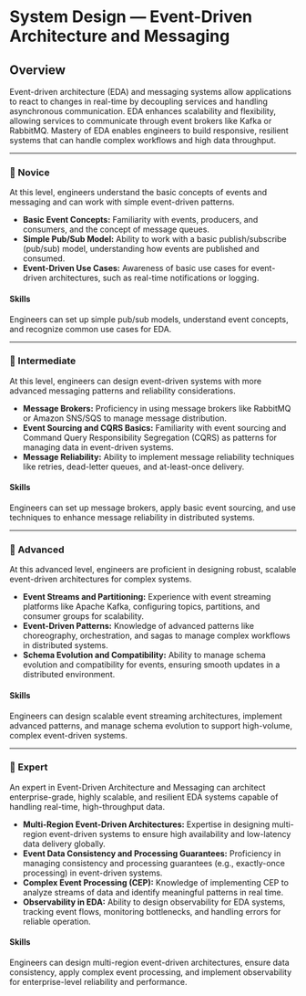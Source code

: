 # System Design — **Event-Driven Architecture and Messaging**

## Overview
Event-driven architecture (EDA) and messaging systems allow applications to react to changes in real-time by decoupling services and handling asynchronous communication. EDA enhances scalability and flexibility, allowing services to communicate through event brokers like Kafka or RabbitMQ. Mastery of EDA enables engineers to build responsive, resilient systems that can handle complex workflows and high data throughput.

---

### 🌱 Novice
At this level, engineers understand the basic concepts of events and messaging and can work with simple event-driven patterns.

- **Basic Event Concepts:** Familiarity with events, producers, and consumers, and the concept of message queues.
- **Simple Pub/Sub Model:** Ability to work with a basic publish/subscribe (pub/sub) model, understanding how events are published and consumed.
- **Event-Driven Use Cases:** Awareness of basic use cases for event-driven architectures, such as real-time notifications or logging.

#### Skills
Engineers can set up simple pub/sub models, understand event concepts, and recognize common use cases for EDA.

---

### 🌿 Intermediate
At this level, engineers can design event-driven systems with more advanced messaging patterns and reliability considerations.

- **Message Brokers:** Proficiency in using message brokers like RabbitMQ or Amazon SNS/SQS to manage message distribution.
- **Event Sourcing and CQRS Basics:** Familiarity with event sourcing and Command Query Responsibility Segregation (CQRS) as patterns for managing data in event-driven systems.
- **Message Reliability:** Ability to implement message reliability techniques like retries, dead-letter queues, and at-least-once delivery.

#### Skills
Engineers can set up message brokers, apply basic event sourcing, and use techniques to enhance message reliability in distributed systems.

---

### 🌳 Advanced
At this advanced level, engineers are proficient in designing robust, scalable event-driven architectures for complex systems.

- **Event Streams and Partitioning:** Experience with event streaming platforms like Apache Kafka, configuring topics, partitions, and consumer groups for scalability.
- **Event-Driven Patterns:** Knowledge of advanced patterns like choreography, orchestration, and sagas to manage complex workflows in distributed systems.
- **Schema Evolution and Compatibility:** Ability to manage schema evolution and compatibility for events, ensuring smooth updates in a distributed environment.

#### Skills
Engineers can design scalable event streaming architectures, implement advanced patterns, and manage schema evolution to support high-volume, complex event-driven systems.

---

### 🚀 Expert
An expert in Event-Driven Architecture and Messaging can architect enterprise-grade, highly scalable, and resilient EDA systems capable of handling real-time, high-throughput data.

- **Multi-Region Event-Driven Architectures:** Expertise in designing multi-region event-driven systems to ensure high availability and low-latency data delivery globally.
- **Event Data Consistency and Processing Guarantees:** Proficiency in managing consistency and processing guarantees (e.g., exactly-once processing) in event-driven systems.
- **Complex Event Processing (CEP):** Knowledge of implementing CEP to analyze streams of data and identify meaningful patterns in real time.
- **Observability in EDA:** Ability to design observability for EDA systems, tracking event flows, monitoring bottlenecks, and handling errors for reliable operation.

#### Skills
Engineers can design multi-region event-driven architectures, ensure data consistency, apply complex event processing, and implement observability for enterprise-level reliability and performance.
